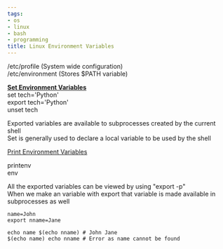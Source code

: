 ```yaml
---
tags:
- os
- linux
- bash
- programming
title: Linux Environment Variables
---
```


/etc/profile (System wide configuration)  
/etc/environment (Stores $PATH variable)

**<u>Set Environment Variables</u>**  
set tech='Python'  
export tech='Python'  
unset tech

Exported variables are available to subprocesses created by the current shell  
Set is generally used to declare a local variable to be used by the shell

<u>Print Environment Variables</u>
  
printenv  
env

All the exported variables can be viewed by using "export -p"  
When we make an variable with export that variable is made available in subprocesses as well

````shell
name=John
export nname=Jane

echo name $(echo nname) # John Jane
$(echo name) echo nname # Error as name cannot be found
````
